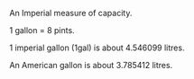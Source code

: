 An Imperial measure of capacity.

1 gallon = 8 pints.

1 imperial gallon (1gal) is about 4.546099 litres.

An American gallon is about 3.785412 litres.
